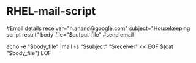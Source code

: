 # RHEL-mail-script
#Email details
receiver="h.anand@google.com"
subject="Housekeeping script result"
body_file="$output_file"
#send email

echo -e "$body_file" |mail -s "$subject" "$receiver" << EOF
$(cat "$body_file")
EOF
